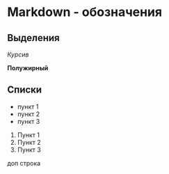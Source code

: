 # Markdown - обозначения

## Выделения

*Курсив*

**Полужирный**

## Списки

* пункт 1
* пункт 2
* пункт 3

1. Пункт 1
2. Пункт 2
3. Пункт 3

доп строка



